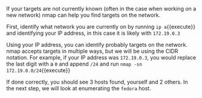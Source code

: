 If your targets are not currently known (often in the case when working on a new network) nmap can help you find targets on the network. 

First, identify what network you are currently on by running `ip a`{{execute}} and identifying your IP address, in this case it is likely with `172.19.0.3`

Using your IP address, you can identify probably targets on the network. nmap accepts targets in multiple ways, but we will be using the CIDR notation. For example, if your IP address was `172.19.0.3`, you would replace the last digit with a `0` and append `/24` and run `nmap -sn 172.19.0.0/24`{{execute}}

If done correctly, you should see 3 hosts found, yourself and 2 others. In the next step, we will look at enumerating the `fedora` host.

